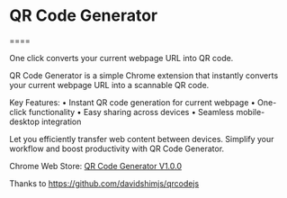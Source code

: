 # QR Code Generator
====

One click converts your current webpage URL into QR code.


QR Code Generator is a simple Chrome extension that instantly converts your current webpage URL into a scannable QR code.

Key Features:
• Instant QR code generation for current webpage
• One-click functionality
• Easy sharing across devices
• Seamless mobile-desktop integration

Let you efficiently transfer web content between devices. Simplify your workflow and boost productivity with QR Code Generator.

Chrome Web Store: [QR Code Generator V1.0.0](https://chromewebstore.google.com/detail/kdhpgmfhaakamldlajaigcnanajekhmp?hl=en)


Thanks to https://github.com/davidshimjs/qrcodejs